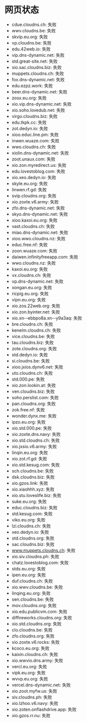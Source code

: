 # 网页状态
- cdue.cloudns.ch: 失败
- wwv.cloudns.be: 失败
- skvip.eu.org: 失败
- vp.cloudns.be: 失败
- edu.42web.io: 失败
- vip.dns-dynamic.net: 失败
- std.great-site.net: 失败
- xio.sac.cloudns.biz: 失败
- muppets.cloudns.ch: 失败
- fox.dns-dynamic.net: 失败
- edu.ezpz.work: 失败
- beer.dns-dynamic.net: 失败
- zosx.eu.org: 失败
- xio.vip.dns-dynamic.net: 失败
- xio.soho.lovedub.net: 失败
- virgo.cloudns.biz: 失败
- edu.tkpk.cc: 失败
- zot.dedyn.io: 失败
- xioo.educ.line.pm: 失败
- inwen.wuaze.com: 失败
- wwo.cloudns.ch: 失败
- xiolin.dns-dynamic.net: 失败
- zoot.unaux.com: 失败
- xio.zon.myredirect.us: 失败
- edu.lovestoblog.com: 失败
- xio.xeo.dedyn.io: 失败
- skyle.eu.org: 失败
- linwen.rf.gd: 失败
- svip.cloudns.org: 失败
- xio.zoxte.v6.army: 失败
- zfo.dns-dynamic.net: 失败
- skyo.dns-dynamic.net: 失败
- xioo.kaxoi.eu.org: 失败
- vast.cloudns.ch: 失败
- miao.dns-dynamic.net: 失败
- xioo.wwo.cloudns.nz: 失败
- educ.free.nf: 失败
- zoon.wuaze.com: 失败
- daiwen.infinityfreeapp.com: 失败
- wwo.cloudns.nz: 失败
- kaxoi.eu.org: 失败
- vx.cloudns.ch: 失败
- vp.dns-dynamic.net: 失败
- xongan.eu.org: 失败
- ricpig.eu.org: 失败
- vipn.eu.org: 失败
- xio.zos.22web.org: 失败
- xio.zon.byinter.net: 失败
- xio.xn--ebbpo8a.xn--y9a3aq: 失败
- bre.cloudns.ch: 失败
- kenelm.cloudns.ch: 失败
- vice.cloudns.be: 失败
- tau.cloudns.biz: 失败
- zote.cloudns.org: 失败
- std.dedyn.io: 失败
- si.cloudns.be: 失败
- xioo.jxios.dynv6.net: 失败
- uto.cloudns.ch: 失败
- std.000.pe: 失败
- xio.zon.lookin.at: 失败
- ven.cloudns.biz: 失败
- soho.perslist.com: 失败
- pan.cloudns.org: 失败
- zok.free.nf: 失败
- wonder.dynx.me: 失败
- ipzo.eu.org: 失败
- xio.std.000.pe: 失败
- xio.zoxte.dns.navy: 失败
- xio.std.cloudns.ch: 失败
- xio.jxsio.v6.army: 失败
- linqin.eu.org: 失败
- xio.zot.rf.gd: 失败
- xio.std.kesug.com: 失败
- sch.cloudns.be: 失败
- dsk.cloudns.biz: 失败
- xio.gzos.link: 失败
- xio.xiaohhh.xyz: 失败
- xio.stu.loveslife.biz: 失败
- suke.eu.org: 失败
- educ.cloudns.biz: 失败
- std.kesug.com: 失败
- viko.eu.org: 失败
- lzi.cloudns.ch: 失败
- xeo.dedyn.io: 失败
- std.cloudns.org: 失败
- sac.cloudns.biz: 失败
- www.muppets.cloudns.ch: 失败
- xio.siv.cloudns.ph: 失败
- chatz.lovestoblog.com: 失败
- stds.eu.org: 失败
- ipen.eu.org: 失败
- duf.cloudns.ch: 失败
- xio.wwv.cloudns.be: 失败
- linqing.eu.org: 失败
- sen.cloudns.be: 失败
- mov.cloudns.org: 失败
- xio.edu.publicvm.com: 失败
- diffireworks.cloudns.org: 失败
- xio.std.cloudns.org: 失败
- clo.cloudns.be: 失败
- zfo.cloudns.org: 失败
- xio.zoxte.v6.rocks: 失败
- kcoco.eu.org: 失败
- kaixin.cloudns.ch: 失败
- xio.wwvio.dns.army: 失败
- vercl.eu.org: 失败
- vipk.eu.org: 失败
- wvvp.eu.org: 失败
- vercel.dns-dynamic.net: 失败
- xio.zoot.myfw.us: 失败
- siv.cloudns.ph: 失败
- xio.lzhoo.v6.navy: 失败
- xio.zoten.onflashdrive.app: 失败
- xio.gzos.rr.nu: 失败
